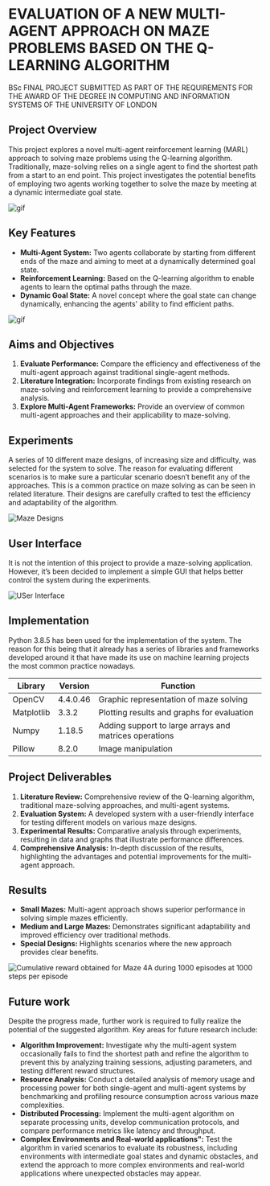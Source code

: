 # EVALUATION OF A NEW MULTI-AGENT APPROACH ON MAZE PROBLEMS BASED ON THE Q-LEARNING ALGORITHM

BSc FINAL PROJECT SUBMITTED AS PART OF THE REQUIREMENTS FOR THE AWARD OF THE DEGREE IN COMPUTING AND INFORMATION SYSTEMS OF THE UNIVERSITY OF LONDON

## Project Overview

This project explores a novel multi-agent reinforcement learning (MARL) approach to solving maze problems using the Q-learning algorithm. Traditionally, maze-solving relies on a single agent to find the shortest path from a start to an end point. This project investigates the potential benefits of employing two agents working together to solve the maze by meeting at a dynamic intermediate goal state.

![gif](assets/Maze5-Multi-agentSolution-5000episodes_5000steps.gif)

## Key Features

- **Multi-Agent System:** Two agents collaborate by starting from different ends of the maze and aiming to meet at a dynamically determined goal state.
- **Reinforcement Learning:** Based on the Q-learning algorithm to enable agents to learn the optimal paths through the maze.
- **Dynamic Goal State:** A novel concept where the goal state can change dynamically, enhancing the agents' ability to find efficient paths.

![gif](assets/Multi-agent-500Episodes-200Steps-Q-Table_Startagent.gif)

## Aims and Objectives

1. **Evaluate Performance:** Compare the efficiency and effectiveness of the multi-agent approach against traditional single-agent methods.
2. **Literature Integration:** Incorporate findings from existing research on maze-solving and reinforcement learning to provide a comprehensive analysis.
3. **Explore Multi-Agent Frameworks:** Provide an overview of common multi-agent approaches and their applicability to maze-solving.

## Experiments

A series of 10 different maze designs, of increasing size and difficulty, was selected for the system to solve. The reason for evaluating different scenarios is to make sure a particular scenario doesn’t benefit any of the approaches. This is a common practice on maze solving as can be seen in related literature. Their designs are carefully crafted to test the efficiency and adaptability of the algorithm.

![Maze Designs](<assets/Appendix B - Maze Designs.png>)

## User Interface

It is not the intention of this project to provide a maze-solving application. However, it’s
been decided to implement a simple GUI that helps better control the system during the
experiments.

![USer Interface](<Maze Solver app.png>)

## Implementation

Python 3.8.5 has been used for the implementation of the system. The reason for this being that it already has a series of libraries and frameworks developed around it that have made its use on machine learning projects the most common practice nowadays.

| Library    | Version  | Function                                               |
| ---------- | -------- | ------------------------------------------------------ |
| OpenCV     | 4.4.0.46 | Graphic representation of maze solving                 |
| Matplotlib | 3.3.2    | Plotting results and graphs for evaluation             |
| Numpy      | 1.18.5   | Adding support to large arrays and matrices operations |
| Pillow     | 8.2.0    | Image manipulation                                     |

## Project Deliverables

1. **Literature Review:** Comprehensive review of the Q-learning algorithm, traditional maze-solving approaches, and multi-agent systems.
2. **Evaluation System:** A developed system with a user-friendly interface for testing different models on various maze designs.
3. **Experimental Results:** Comparative analysis through experiments, resulting in data and graphs that illustrate performance differences.
4. **Comprehensive Analysis:** In-depth discussion of the results, highlighting the advantages and potential improvements for the multi-agent approach.

## Results

- **Small Mazes:** Multi-agent approach shows superior performance in solving simple mazes efficiently.
- **Medium and Large Mazes:** Demonstrates significant adaptability and improved efficiency over traditional methods.
- **Special Designs:** Highlights scenarios where the new approach provides clear benefits.

![Cumulative reward obtained for Maze 4A during 1000 episodes at 1000 steps per episode](<assets/Graphs Example 4A.png>)

## Future work

Despite the progress made, further work is required to fully realize the potential of the suggested algorithm. Key areas for future research include:

- **Algorithm Improvement:** Investigate why the multi-agent system occasionally fails to find the shortest path and refine the algorithm to prevent this by analyzing training sessions, adjusting parameters, and testing different reward structures.
- **Resource Analysis:** Conduct a detailed analysis of memory usage and processing power for both single-agent and multi-agent systems by benchmarking and profiling resource consumption across various maze complexities.
- **Distributed Processing:** Implement the multi-agent algorithm on separate processing units, develop communication protocols, and compare performance metrics like latency and throughput.
- **Complex Environments and Real-world applications":** Test the algorithm in varied scenarios to evaluate its robustness, including environments with intermediate goal states and dynamic obstacles, and extend the approach to more complex environments and real-world applications where unexpected obstacles may appear.
